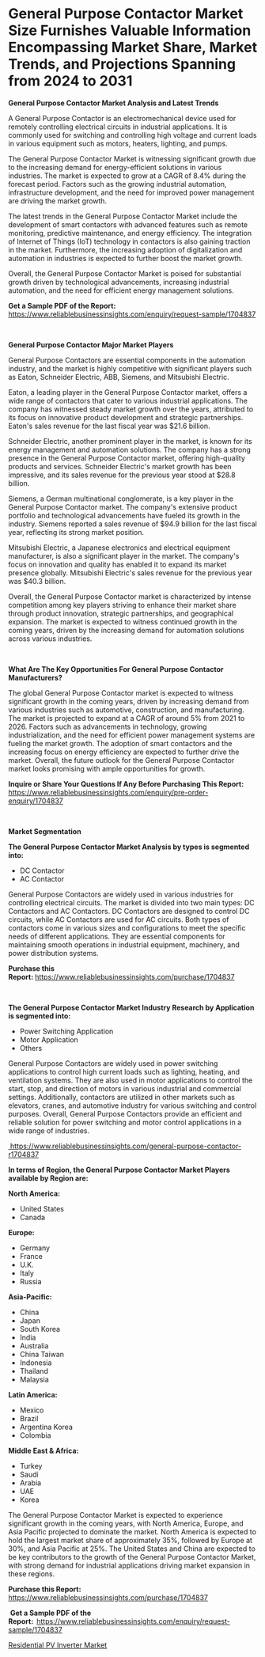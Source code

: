 <p><h1>General Purpose Contactor Market Size Furnishes Valuable Information Encompassing Market Share, Market Trends, and Projections Spanning from 2024 to 2031</h1></p><p><strong>General Purpose Contactor Market Analysis and Latest Trends</strong></p>
<p><p>A General Purpose Contactor is an electromechanical device used for remotely controlling electrical circuits in industrial applications. It is commonly used for switching and controlling high voltage and current loads in various equipment such as motors, heaters, lighting, and pumps.</p><p>The General Purpose Contactor Market is witnessing significant growth due to the increasing demand for energy-efficient solutions in various industries. The market is expected to grow at a CAGR of 8.4% during the forecast period. Factors such as the growing industrial automation, infrastructure development, and the need for improved power management are driving the market growth.</p><p>The latest trends in the General Purpose Contactor Market include the development of smart contactors with advanced features such as remote monitoring, predictive maintenance, and energy efficiency. The integration of Internet of Things (IoT) technology in contactors is also gaining traction in the market. Furthermore, the increasing adoption of digitalization and automation in industries is expected to further boost the market growth.</p><p>Overall, the General Purpose Contactor Market is poised for substantial growth driven by technological advancements, increasing industrial automation, and the need for efficient energy management solutions.</p></p>
<p><strong>Get a Sample PDF of the Report:&nbsp;</strong> <a href="https://www.reliablebusinessinsights.com/enquiry/request-sample/1704837">https://www.reliablebusinessinsights.com/enquiry/request-sample/1704837</a></p>
<p>&nbsp;</p>
<p><strong>General Purpose Contactor Major Market Players</strong></p>
<p><p>General Purpose Contactors are essential components in the automation industry, and the market is highly competitive with significant players such as Eaton, Schneider Electric, ABB, Siemens, and Mitsubishi Electric. </p><p>Eaton, a leading player in the General Purpose Contactor market, offers a wide range of contactors that cater to various industrial applications. The company has witnessed steady market growth over the years, attributed to its focus on innovative product development and strategic partnerships. Eaton's sales revenue for the last fiscal year was $21.6 billion.</p><p>Schneider Electric, another prominent player in the market, is known for its energy management and automation solutions. The company has a strong presence in the General Purpose Contactor market, offering high-quality products and services. Schneider Electric's market growth has been impressive, and its sales revenue for the previous year stood at $28.8 billion.</p><p>Siemens, a German multinational conglomerate, is a key player in the General Purpose Contactor market. The company's extensive product portfolio and technological advancements have fueled its growth in the industry. Siemens reported a sales revenue of $94.9 billion for the last fiscal year, reflecting its strong market position.</p><p>Mitsubishi Electric, a Japanese electronics and electrical equipment manufacturer, is also a significant player in the market. The company's focus on innovation and quality has enabled it to expand its market presence globally. Mitsubishi Electric's sales revenue for the previous year was $40.3 billion.</p><p>Overall, the General Purpose Contactor market is characterized by intense competition among key players striving to enhance their market share through product innovation, strategic partnerships, and geographical expansion. The market is expected to witness continued growth in the coming years, driven by the increasing demand for automation solutions across various industries.</p></p>
<p>&nbsp;</p>
<p><strong>What Are The Key Opportunities For General Purpose Contactor Manufacturers?</strong></p>
<p><p>The global General Purpose Contactor market is expected to witness significant growth in the coming years, driven by increasing demand from various industries such as automotive, construction, and manufacturing. The market is projected to expand at a CAGR of around 5% from 2021 to 2026. Factors such as advancements in technology, growing industrialization, and the need for efficient power management systems are fueling the market growth. The adoption of smart contactors and the increasing focus on energy efficiency are expected to further drive the market. Overall, the future outlook for the General Purpose Contactor market looks promising with ample opportunities for growth.</p></p>
<p><strong>Inquire or Share Your Questions If Any Before Purchasing This Report:</strong> <a href="https://www.reliablebusinessinsights.com/enquiry/pre-order-enquiry/1704837">https://www.reliablebusinessinsights.com/enquiry/pre-order-enquiry/1704837</a></p>
<p>&nbsp;</p>
<p><strong>Market Segmentation</strong></p>
<p><strong>The General Purpose Contactor Market Analysis by types is segmented into:</strong></p>
<p><ul><li>DC Contactor</li><li>AC Contactor</li></ul></p>
<p><p>General Purpose Contactors are widely used in various industries for controlling electrical circuits. The market is divided into two main types: DC Contactors and AC Contactors. DC Contactors are designed to control DC circuits, while AC Contactors are used for AC circuits. Both types of contactors come in various sizes and configurations to meet the specific needs of different applications. They are essential components for maintaining smooth operations in industrial equipment, machinery, and power distribution systems.</p></p>
<p><strong>Purchase this Report:&nbsp;</strong><a href="https://www.reliablebusinessinsights.com/purchase/1704837">https://www.reliablebusinessinsights.com/purchase/1704837</a></p>
<p>&nbsp;</p>
<p><strong>The General Purpose Contactor Market Industry Research by Application is segmented into:</strong></p>
<p><ul><li>Power Switching Application</li><li>Motor Application</li><li>Others</li></ul></p>
<p><p>General Purpose Contactors are widely used in power switching applications to control high current loads such as lighting, heating, and ventilation systems. They are also used in motor applications to control the start, stop, and direction of motors in various industrial and commercial settings. Additionally, contactors are utilized in other markets such as elevators, cranes, and automotive industry for various switching and control purposes. Overall, General Purpose Contactors provide an efficient and reliable solution for power switching and motor control applications in a wide range of industries.</p></p>
<p><a href="https://www.reliablebusinessinsights.com/general-purpose-contactor-r1704837">&nbsp;https://www.reliablebusinessinsights.com/general-purpose-contactor-r1704837</a></p>
<p><strong>In terms of Region, the General Purpose Contactor Market Players available by Region are:</strong></p>
<p>
    <p> <strong> North America: </strong>
        <ul>
            <li>United States</li>
            <li>Canada</li>
        </ul>
        </p> 
    <p> <strong> Europe: </strong>
        <ul>
            <li>Germany</li>
            <li>France</li>
            <li>U.K.</li>
            <li>Italy</li>
            <li>Russia</li>
        </ul>
        </p> 
    <p> <strong> Asia-Pacific: </strong>
        <ul>
            <li>China</li>
            <li>Japan</li>
            <li>South Korea</li>
            <li>India</li>
            <li>Australia</li>
            <li>China Taiwan</li>
            <li>Indonesia</li>
            <li>Thailand</li>
            <li>Malaysia</li>
        </ul>
        </p> 
    <p> <strong> Latin America: </strong>
        <ul>
            <li>Mexico</li>
            <li>Brazil</li>
            <li>Argentina Korea</li>
            <li>Colombia</li>
        </ul>
        </p> 
    <p> <strong> Middle East & Africa: </strong>
        <ul>
            <li>Turkey</li>
            <li>Saudi</li>
            <li>Arabia</li>
            <li>UAE</li>
            <li>Korea</li>
        </ul>
    </p>
    </p>
<p><p>The General Purpose Contactor Market is expected to experience significant growth in the coming years, with North America, Europe, and Asia Pacific projected to dominate the market. North America is expected to hold the largest market share of approximately 35%, followed by Europe at 30%, and Asia Pacific at 25%. The United States and China are expected to be key contributors to the growth of the General Purpose Contactor Market, with strong demand for industrial applications driving market expansion in these regions.</p></p>
<p><strong>Purchase this Report: </strong><a href="https://www.reliablebusinessinsights.com/purchase/1704837">https://www.reliablebusinessinsights.com/purchase/1704837</a></p>
<p>&nbsp;<strong>Get a Sample PDF of the Report:&nbsp;&nbsp;</strong><a href="https://www.reliablebusinessinsights.com/enquiry/request-sample/1704837">https://www.reliablebusinessinsights.com/enquiry/request-sample/1704837</a></p>
<p><strong></strong></p>
<p><p><a href="https://view.publitas.com/reportprime-1/residential-pv-inverter-market-size-share-trends-analysis-report-by-product-string-inverter-micro-inverter-others-and-segment-forecasts-2024-2031/">Residential PV Inverter Market</a></p></p>